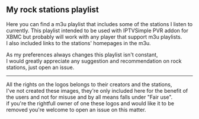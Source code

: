 My rock stations playlist
-----------------------------------------------------------------------------

Here you can find a m3u playlist that includes some of the stations I listen to currently.
This playlist intended to be used with IPTVSimple PVR addon for XBMC but probably will work with any player that support m3u playlists.  
I also included links to the stations' homepages in the m3u.  

As my preferences always changes this  playlist isn't constant,  
I would greatly appreciate any suggestion and recommendation on rock stations, just open an issue.  


-----------------------------------------------------------------------------

All the rights on the logos belongs to their creators and the stations,  
I've not created these images, they're only included here for the benefit of the users and not for misuse and by all means falls under "Fair use".  
if you're the rightfull owner of one these logos and would like it to be removed you're welcome to open an issue on this matter.


